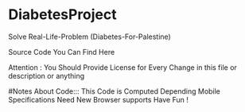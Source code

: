 # DiabetesProject
Solve Real-Life-Problem (Diabetes-For-Palestine)


Source Code You Can Find Here 

Attention : You Should Provide License for Every Change in this file or description or anything


#Notes About Code::: 
This Code is Computed Depending Mobile Specifications 
Need New Browser supports 
Have Fun ! 

